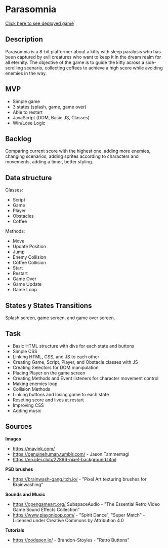 # Parasomnia

[Click here to see deployed game](https://caro-isj.github.io/Parasomnia/)

## Description

Parasomnia is a 8-bit platformer about a kitty with sleep paralysis who has been captured by evil creatures who want to keep it in the dream realm for all eternity. The objective of the game is to guide the kitty across a side-scrolling scenario, collecting coffees to achieve a high score while avoiding enemies in the way.

## MVP

- Simple game
- 3 states (splash, game, game over)
- Able to restart
- JavaScript (DOM, Basic JS, Classes)
- Win/Lose Logic

## Backlog

Comparing current score with the highest one, adding more enemies, changing scenarios, adding sprites according to characters and movements, adding a timer, better styling.

## Data structure

Classes:

- Script
- Game
- Player
- Obstacles
- Coffee

Methods:

- Move
- Update Position
- Jump
- Enemy Collision
- Coffee Collision
- Start
- Restart
- Game Over
- Game Update
- Game Loop

## States y States Transitions

Splash screen, game screen, and game over screen.

## Task

- Basic HTML structure with divs for each state and buttons
- Simple CSS
- Linking HTML, CSS, and JS to each other
- Creating Game, Script, Player, and Obstacle classes with JS
- Creating Selectors for DOM manipulation
- Placing Player on the game screen
- Creating Methods and Event listeners for character movement control
- Making enemies loop
- Collision Methods
- Linking buttons and losing game to each state
- Reseting score and lives at restart
- Improving CSS
- Adding music

## Sources

**Images**

- https://mavink.com/
- https://genuinehuman.tumblr.com/ - Jason Tammemagi
- https://en.idei.club/22896-pixel-background.html

**PSD brushes**

- https://brainwash-gang.itch.io/ - "Pixel Art texturing brushes for Brainwashing"

**Sounds and Music**

- https://opengameart.org/ SubspaceAudio - "The Essential Retro Video Game Sound Effects Collection"
- https://www.playonloop.com/ - "Spirit Dance", "Super Match" - Licensed under Creative Commons by Attribution 4.0

**Tutorials**

- https://codepen.io/ - Brandon-Stoyles - "Retro Buttons"
